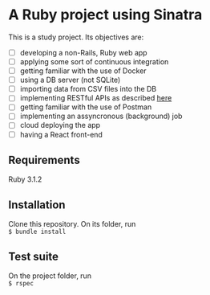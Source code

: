 # A Ruby project using Sinatra

This is a study project. Its objectives are:
- [ ] developing a non-Rails, Ruby web app
- [ ] applying some sort of continuous integration
- [ ] getting familiar with the use of Docker
- [ ] using a DB server (not SQLite) 
- [ ] importing data from CSV files into the DB
- [ ] implementing RESTful APIs as described [here](https://r.bluethl.net/how-to-design-better-apis)
- [ ] getting familiar with the use of Postman
- [ ] implementing an assyncronous (background) job
- [ ] cloud deploying the app
- [ ] having a React front-end

## Requirements

Ruby 3.1.2

## Installation

Clone this repository. On its folder, run  
`$ bundle install`  

## Test suite

On the project folder, run  
`$ rspec`    
